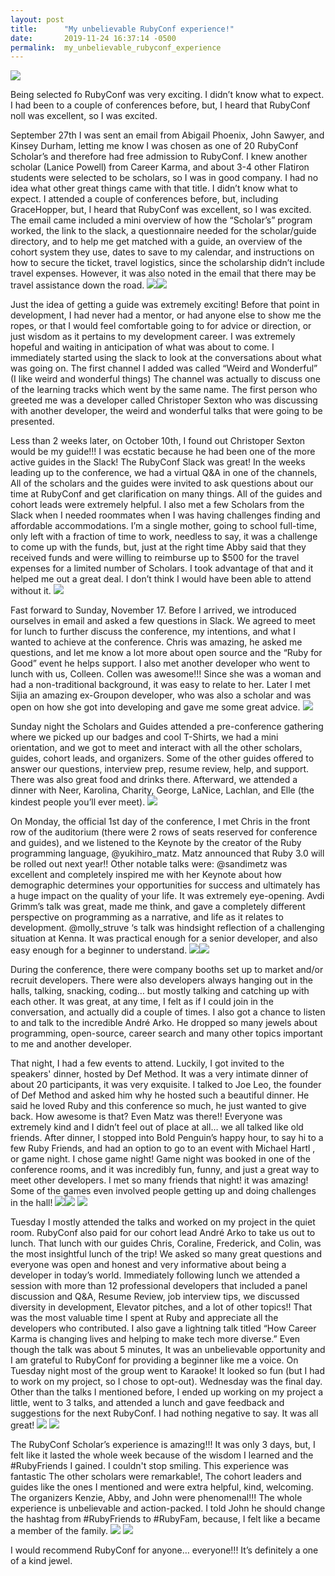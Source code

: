 ```yaml
---
layout: post
title:      "My unbelievable RubyConf experience!"
date:       2019-11-24 16:37:14 -0500
permalink:  my_unbelievable_rubyconf_experience
---
```



![](https://i.imgur.com/YMedE9K.png)

Being selected fo RubyConf was very exciting. I didn’t know what to expect. I had been to a couple of conferences before, but, I heard that RubyConf noll was excellent, so I was excited.

September 27th I was sent an email from Abigail Phoenix, John Sawyer, and Kinsey Durham, letting me know I was chosen as one of 20 RubyConf Scholar’s and therefore had free admission to RubyConf. I knew another scholar (Lanice Powell) from Career Karma, and about 3-4 other Flatiron students were selected to be scholars, so I was in good company. I had no idea what other great things came with that title. I didn’t know what to expect. I attended a couple of conferences before, but, including GraceHopper, but, I heard that RubyConf was excellent, so I was excited. The email came included a mini overview of how the “Scholar’s” program worked, the link to the slack, a questionnaire needed for the scholar/guide directory, and to help me get matched with a guide, an overview of the cohort system they use, dates to save to my calendar, and instructions on how to secure the ticket, travel logistics, since the scholarship didn’t include travel expenses. However, it was also noted in the email that there may be travel assistance down the road.
![](https://i.imgur.com/T7xTcvi.jpg)![](https://i.imgur.com/tZ5qDcu.jpg)

Just the idea of getting a guide was extremely exciting! Before that point in development, I had never had a mentor, or had anyone else to show me the ropes, or that I would feel comfortable going to for advice or direction, or just wisdom as it pertains to my development career. I was extremely hopeful and waiting in anticipation of what was about to come. I immediately started using the slack to look at the conversations about what was going on. The first channel I added was called “Weird and Wonderful” (I like weird and wonderful things) The channel was actually to discuss one of the learning tracks which went by the same name. The first person who greeted me was a developer called Christoper Sexton who was discussing with another developer, the weird and wonderful talks that were going to be presented.



Less than 2 weeks later, on October 10th, I found out Christoper Sexton would be my guide!!! I was ecstatic because he had been one of the more active guides in the Slack! The RubyConf Slack was great! In the weeks leading up to the conference, we had a virtual Q&A in one of the channels, All of the scholars and the guides were invited to ask questions about our time at RubyConf and get clarification on many things. All of the guides and cohort leads were extremely helpful. I also met a few Scholars from the Slack when I needed roommates when I was having challenges finding and affordable accommodations. I’m a single mother, going to school full-time, only left with a fraction of time to work, needless to say, it was a challenge to come up with the funds, but, just at the right time Abby said that they received funds and were willing to reimburse up to $500 for the travel expenses for a limited number of Scholars. I took advantage of that and it helped me out a great deal. I don’t think I would have been able to attend without it.
![](https://i.imgur.com/2oO35cs.jpg)


Fast forward to Sunday, November 17. Before I arrived, we introduced ourselves in email and asked a few questions in Slack. We agreed to meet for lunch to further discuss the conference, my intentions, and what I wanted to achieve at the conference. Chris was amazing, he asked me questions, and let me know a lot more about open source and the “Ruby for Good” event he helps support. I also met another developer who went to lunch with us, Colleen. Collen was awesome!!! Since she was a woman and had a non-traditional background, it was easy to relate to her. Later I met Sijia an amazing ex-Groupon developer, who was also a scholar and was open on how she got into developing and gave me some great advice.
![](https://i.imgur.com/oyiHxBx.jpg)

Sunday night the Scholars and Guides attended a pre-conference gathering where we picked up our badges and cool T-Shirts, we had a mini orientation, and we got to meet and interact with all the other scholars, guides, cohort leads, and organizers. Some of the other guides offered to answer our questions, interview prep, resume review, help, and support. There was also great food and drinks there. Afterward, we attended a dinner with Neer, Karolina, Charity, George, LaNice, Lachlan, and Elle (the kindest people you’ll ever meet).
![](https://i.imgur.com/7JQnWjy.jpg)

On Monday, the official 1st day of the conference, I met Chris in the front row of the auditorium (there were 2 rows of seats reserved for conference and guides), and we listened to the Keynote by the creator of the Ruby programming language, @yukihiro_matz. Matz announced that Ruby 3.0 will be rolled out next year!! 
Other notable talks were: @sandimetz was excellent and completely inspired me with her Keynote about how demographic determines your opportunities for success and ultimately has a huge impact on the quality of your life. It was extremely eye-opening. Avdi Grimm’s talk was great, made me think, and gave a completely different perspective on programming as a narrative, and life as it relates to development. @molly_struve ‘s talk was hindsight reflection of a challenging situation at Kenna. It was practical enough for a senior developer, and also easy enough for a beginner to understand.
![](https://i.imgur.com/90eixPL.jpg )![](https://i.imgur.com/J5kVCA4.jpg)

During the conference, there were company booths set up to market and/or recruit developers. There were also developers always hanging out in the halls, talking, snacking, coding… but mostly talking and catching up with each other. It was great, at any time, I felt as if I could join in the conversation, and actually did a couple of times. I also got a chance to listen to and talk to the incredible André Arko. He dropped so many jewels about programming, open-source, career search and many other topics important to me and another developer.

That night, I had a few events to attend. Luckily, I got invited to the speakers' dinner, hosted by Def Method. It was a very intimate dinner of about 20 participants, it was very exquisite. I talked to Joe Leo, the founder of Def Method and asked him why he hosted such a beautiful dinner. He said he loved Ruby and this conference so much, he just wanted to give back. How awesome is that? Even Matz was there!! Everyone was extremely kind and I didn’t feel out of place at all… we all talked like old friends. After dinner, I stopped into Bold Penguin’s happy hour, to say hi to a few Ruby Friends, and had an option to go to an event with Michael Hartl , or game night. I chose game night! Game night was booked in one of the conference rooms, and it was incredibly fun, funny, and just a great way to meet other developers. I met so many friends that night!  it was amazing!  Some of the games even involved people getting up and doing challenges in the hall!
![](https://i.imgur.com/3eljDHe.jpg)![](https://i.imgur.com/ksEmmA1.jpg) ![](https://i.imgur.com/dgV2WYi.jpg)

Tuesday I mostly attended the talks and worked on my project in the quiet room. RubyConf also paid for our cohort lead André Arko to take us out to lunch. That lunch with our guides Chris, Coraline, Frederick, and Colin, was the most insightful lunch of the trip! We asked so many great questions and everyone was open and honest and very informative about being a developer in today’s world. Immediately following lunch we attended a session with more than 12 professional developers that included a panel discussion and Q&A, Resume Review, job interview tips, we discussed diversity in development, Elevator pitches, and a lot of other topics!! That was the most valuable time I spent at Ruby and appreciate all the developers who contributed. I also gave a lightning talk titled “How Career Karma is changing lives and helping to make tech more diverse.” Even though the talk was about 5 minutes, It was an unbelievable opportunity and I am grateful to RubyConf for providing a beginner like me a voice. On Tuesday night most of the group went to Karaoke! It looked so fun (but I had to work on my project, so I chose to opt-out).
Wednesday was the final day. Other than the talks I mentioned before, I ended up working on my project a little, went to 3 talks, and attended a lunch and gave feedback and suggestions for the next RubyConf. I had nothing negative to say. It was all great!
![](https://i.imgur.com/zdpBW9e.jpg) ![](https://i.imgur.com/6tyD3bN.jpg)


The RubyConf Scholar’s experience is amazing!!! It was only 3 days, but, I felt like it lasted the whole week because of the wisdom I learned and the #RubyFriends I gained. I couldn't stop smiling. This experience was fantastic The other scholars were remarkable!, The cohort leaders and guides like the ones I mentioned and were extra helpful, kind, welcoming. The organizers Kenzie, Abby, and John were phenomenal!!! The whole experience is unbelievable and action-packed. I told John he should change the hashtag from #RubyFriends to #RubyFam, because, I felt like a became a member of the family.
![](https://i.imgur.com/MEkKNTk.jpg) ![](https://i.imgur.com/K7dTcKj.jpg)

I would recommend RubyConf for anyone… everyone!!! It’s definitely a one of a kind jewel.
